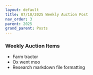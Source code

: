 ```yaml
---
layout: default
title: 07/10/2025 Weekly Auction Post
nav_order: 3
parent: 2025
grand_parent: Posts
---
```


### Weekly Auction Items

- Farm tractor
- Ox went moo
- Research markdown file formatting
